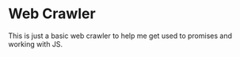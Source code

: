 # Web Crawler

This is just a basic web crawler to help me get used to promises and working
with JS.